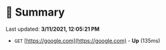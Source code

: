 # 📖 Summary
Last updated: **3/11/2021, 12:05:21 PM**

- `GET` [https://google.com](https://google.com) - **Up** (135ms)
